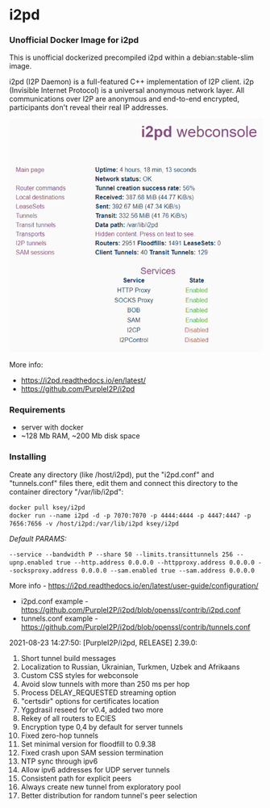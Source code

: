 # i2pd
### Unofficial Docker Image for i2pd
This is unofficial dockerized precompiled i2pd within a debian:stable-slim image.

i2pd (I2P Daemon) is a full-featured C++ implementation of I2P client. i2p (Invisible Internet Protocol) is a universal anonymous network layer. All communications over I2P are anonymous and end-to-end encrypted, participants don't reveal their real IP addresses.

![i2pd](https://raw.githubusercontent.com/MrKsey/i2pd/master/i2pd.PNG)

More info:
- https://i2pd.readthedocs.io/en/latest/
- https://github.com/PurpleI2P/i2pd

### Requirements

* server with docker
* ~128 Mb RAM, ~200 Mb disk space 

### Installing

Create any directory (like /host/i2pd), put the "i2pd.conf" and "tunnels.conf" files there, edit them and connect this directory to the container directory "/var/lib/i2pd":
```
docker pull ksey/i2pd
docker run --name i2pd -d -p 7070:7070 -p 4444:4444 -p 4447:4447 -p 7656:7656 -v /host/i2pd:/var/lib/i2pd ksey/i2pd
```

*Default PARAMS:*
```
--service --bandwidth P --share 50 --limits.transittunnels 256 --upnp.enabled true --http.address 0.0.0.0 --httpproxy.address 0.0.0.0 --socksproxy.address 0.0.0.0 --sam.enabled true --sam.address 0.0.0.0
```
More info - https://i2pd.readthedocs.io/en/latest/user-guide/configuration/

* i2pd.conf example - https://github.com/PurpleI2P/i2pd/blob/openssl/contrib/i2pd.conf 
* tunnels.conf example - https://github.com/PurpleI2P/i2pd/blob/openssl/contrib/tunnels.conf










































2021-08-23 14:27:50: [PurpleI2P/i2pd, RELEASE] 2.39.0:

1. Short tunnel build messages
2. Localization to Russian, Ukrainian, Turkmen, Uzbek and Afrikaans
3. Custom CSS styles for webconsole
4. Avoid slow tunnels with more than 250 ms per hop
5. Process DELAY_REQUESTED streaming option
6. "certsdir" options for certificates location
7. Yggdrasil reseed for v0.4, added two more
8. Rekey of all routers to ECIES
9. Encryption type 0,4 by default for server tunnels
10.  Fixed zero-hop tunnels
11.  Set minimal version for floodfill to 0.9.38
12. Fixed crash upon SAM session termination
13.  NTP sync through ipv6
14.  Allow ipv6 addresses for UDP server tunnels
15.  Consistent path for explicit peers
16.  Always create new tunnel from exploratory pool
17.  Better distribution for random tunnel's peer selection
# #
